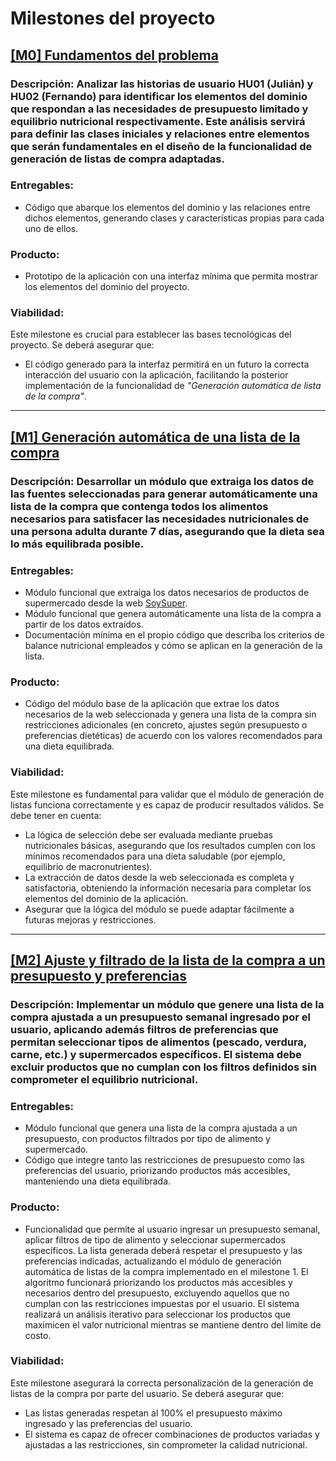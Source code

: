 # Milestones del proyecto

## [[M0] Fundamentos del problema](https://github.com/GaelGoncalba/AutoShopping/milestone/1)
### Descripción: Analizar las historias de usuario HU01 (Julián) y HU02 (Fernando) para identificar los elementos del dominio que respondan a las necesidades de presupuesto limitado y equilibrio nutricional respectivamente. Este análisis servirá para definir las clases iniciales y relaciones entre elementos que serán fundamentales en el diseño de la funcionalidad de generación de listas de compra adaptadas.

### Entregables: 
- Código que abarque los elementos del dominio y las relaciones entre dichos elementos, generando clases y características propias para cada uno de ellos.

### Producto: 
- Prototipo de la aplicación con una interfaz mínima que permita mostrar los elementos del dominio del proyecto.

### Viabilidad: 
  Este milestone es crucial para establecer las bases tecnológicas del proyecto. Se deberá asegurar que:
- El código generado para la interfaz permitirá en un futuro la correcta interacción del usuario con la aplicación, facilitando la posterior implementación de la funcionalidad de _"Generación automática de lista de la compra"_.
  
----------------------------------------------------------------------------------------------------------------------------------------------------------------
## [[M1] Generación automática de una lista de la compra](https://github.com/GaelGoncalba/AutoShopping/milestone/2)
### Descripción: Desarrollar un módulo que extraiga los datos de las fuentes seleccionadas para generar automáticamente una lista de la compra que contenga todos los alimentos necesarios para satisfacer las necesidades nutricionales de una persona adulta durante 7 días, asegurando que la dieta sea lo más equilibrada posible.

### Entregables: 
- Módulo funcional que extraiga los datos necesarios de productos de supermercado desde la web [SoySuper](https://soysuper.com/).
- Módulo funcional que genera automáticamente una lista de la compra a partir de los datos extraídos.
- Documentación mínima en el propio código que describa los criterios de balance nutricional empleados y cómo se aplican en la generación de la lista.

### Producto: 
- Código del módulo base de la aplicación que extrae los datos necesarios de la web seleccionada y genera una lista de la compra sin restricciones adicionales (en concreto, ajustes según presupuesto o preferencias dietéticas) de acuerdo con los valores recomendados para una dieta equilibrada.

### Viabilidad: 
  Este milestone es fundamental para validar que el módulo de generación de listas funciona correctamente y es capaz de producir resultados válidos. Se debe tener en cuenta:
- La lógica de selección debe ser evaluada mediante pruebas nutricionales básicas, asegurando que los resultados cumplen con los mínimos recomendados para una dieta saludable (por ejemplo, equilibrio de macronutrientes).
- La extracción de datos desde la web seleccionada es completa y satisfactoria, obteniendo la información necesaria para completar los elementos del dominio de la aplicación.
- Asegurar que la lógica del módulo se puede adaptar fácilmente a futuras mejoras y restricciones.

----------------------------------------------------------------------------------------------------------------------------------------------------------------
## [[M2] Ajuste y filtrado de la lista de la compra a un presupuesto y preferencias](https://github.com/GaelGoncalba/AutoShopping/milestone/3)
### Descripción: Implementar un módulo que genere una lista de la compra ajustada a un presupuesto semanal ingresado por el usuario, aplicando además filtros de preferencias que permitan seleccionar tipos de alimentos (pescado, verdura, carne, etc.) y supermercados específicos. El sistema debe excluir productos que no cumplan con los filtros definidos sin comprometer el equilibrio nutricional.

### Entregables:
- Módulo funcional que genera una lista de la compra ajustada a un presupuesto, con productos filtrados por tipo de alimento y supermercado.
- Código que integre tanto las restricciones de presupuesto como las preferencias del usuario, priorizando productos más accesibles, manteniendo una dieta equilibrada.

### Producto:
- Funcionalidad que permite al usuario ingresar un presupuesto semanal, aplicar filtros de tipo de alimento y seleccionar supermercados específicos. La lista generada deberá respetar el presupuesto y las preferencias indicadas, actualizando el módulo de generación automática de listas de la compra implementado en el milestone 1. El algoritmo funcionará priorizando los productos más accesibles y necesarios dentro del presupuesto, excluyendo aquellos que no cumplan con las restricciones impuestas por el usuario. El sistema realizará un análisis iterativo para seleccionar los productos que maximicen el valor nutricional mientras se mantiene dentro del límite de costo.

### Viabilidad:
Este milestone asegurará la correcta personalización de la generación de listas de la compra por parte del usuario. Se deberá asegurar que:
- Las listas generadas respetan al 100% el presupuesto máximo ingresado y las preferencias del usuario.
- El sistema es capaz de ofrecer combinaciones de productos variadas y ajustadas a las restricciones, sin comprometer la calidad nutricional.
